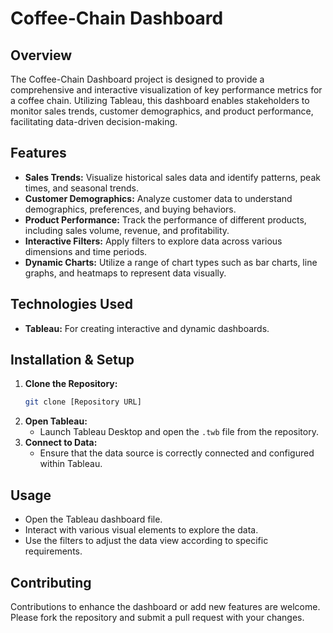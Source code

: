 

# Coffee-Chain Dashboard

## Overview
The Coffee-Chain Dashboard project is designed to provide a comprehensive and interactive visualization of key performance metrics for a coffee chain. Utilizing Tableau, this dashboard enables stakeholders to monitor sales trends, customer demographics, and product performance, facilitating data-driven decision-making.

## Features
- **Sales Trends:** Visualize historical sales data and identify patterns, peak times, and seasonal trends.
- **Customer Demographics:** Analyze customer data to understand demographics, preferences, and buying behaviors.
- **Product Performance:** Track the performance of different products, including sales volume, revenue, and profitability.
- **Interactive Filters:** Apply filters to explore data across various dimensions and time periods.
- **Dynamic Charts:** Utilize a range of chart types such as bar charts, line graphs, and heatmaps to represent data visually.

## Technologies Used
- **Tableau:** For creating interactive and dynamic dashboards.
                          
## Installation & Setup
1. **Clone the Repository:**
   ```bash
   git clone [Repository URL]
   ```
2. **Open Tableau:**
   - Launch Tableau Desktop and open the `.twb` file from the repository.
3. **Connect to Data:**
   - Ensure that the data source is correctly connected and configured within Tableau.

## Usage
- Open the Tableau dashboard file.
- Interact with various visual elements to explore the data.
- Use the filters to adjust the data view according to specific requirements.

## Contributing
Contributions to enhance the dashboard or add new features are welcome. Please fork the repository and submit a pull request with your changes.


